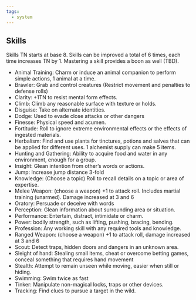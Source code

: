```yaml
---
tags:
  - system
---
```

## Skills

Skills TN starts at base 8. Skills can be improved a total of 6 times, each time increases TN by 1.
Mastering a skill provides a boon as well (TBD).

- Animal Training: Charm or induce an animal companion to perform simple actions, 1 animal at a time.
- Brawler: Grab and control creatures (Restrict movement and penalties to defense rolls)
- Clarity: +1TN to resist mental form effects.
- Climb: Climb any reasonable surface with texture or holds.
- Disguise: Take on alternate identities.
- Dodge: Used to evade close attacks or other dangers
- Finesse: Physical speed and acumen. 
- Fortitude: Roll to ignore extreme environmental effects or the effects of ingested materials.
- Herbalism: Find and use plants for tinctures, potions and salves that can be applied for different uses. 1 alchemist supply can make 5 items. 
- Hunting and Gathering: Ability to acquire food and water in any environment, enough for a group.
- Insight: Glean intention from other’s words or actions.
- Jump: Increase jump distance 3-fold
- Knowledge: (Choose a topic) Roll to recall details on a topic or area of expertise.
- Melee Weapon: (choose a weapon) +1 to attack roll. Includes martial training (unarmed). Damage increased at 3 and 6
- Oratory: Persuade or deceive with words
- Perception: Glean information about surrounding area or situation.
- Performance: Entertain, distract, intimidate or charm.
- Power: bodily strength, such as lifting, pushing, bracing, bending.
- Profession: Any working skill with any required tools and knowledge.
- Ranged Weapon: (choose a weapon) +1 to attack roll, damage increased at 3 and 6
- Scout: Detect traps, hidden doors and dangers in an unknown area.
- Sleight of hand: Stealing small items, cheat or overcome betting games, conceal something that requires hand movement
- Stealth: Attempt to remain unseen while moving, easier when still or hiding.
- Swimming: Swim twice as fast
- Tinker: Manipulate non-magical locks, traps or other devices.
- Tracking: Find clues to pursue a target in the wild.